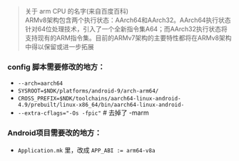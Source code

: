 >关于 arm CPU 的名字(来自百度百科)  
>ARMv8架构包含两个执行状态：AArch64和AArch32。AArch64执行状态针对64位处理技术，引入了一个全新指令集A64；而AArch32执行状态将支持现有的ARM指令集。目前的ARMv7架构的主要特性都将在ARMv8架构中得以保留或进一步拓展
### config 脚本需要修改的地方：
* `--arch=aarch64`
* `SYSROOT=$NDK/platforms/android-9/arch-arm64/`
* `CROSS_PREFIX=$NDK/toolchains/aarch64-linux-android-4.9/prebuilt/linux-x86_64/bin/aarch64-linux-android-`
* `--extra-cflags="-Os -fpic"`  # 去掉了 -marm
### Android项目需要改的地方：
* `Application.mk` 里，改成 `APP_ABI := arm64-v8a`